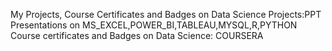 My Projects, Course Certificates and Badges on Data Science
Projects:PPT Presentations on MS_EXCEL,POWER_BI,TABLEAU,MYSQL,R,PYTHON
Course certificates and Badges on Data Science: COURSERA
